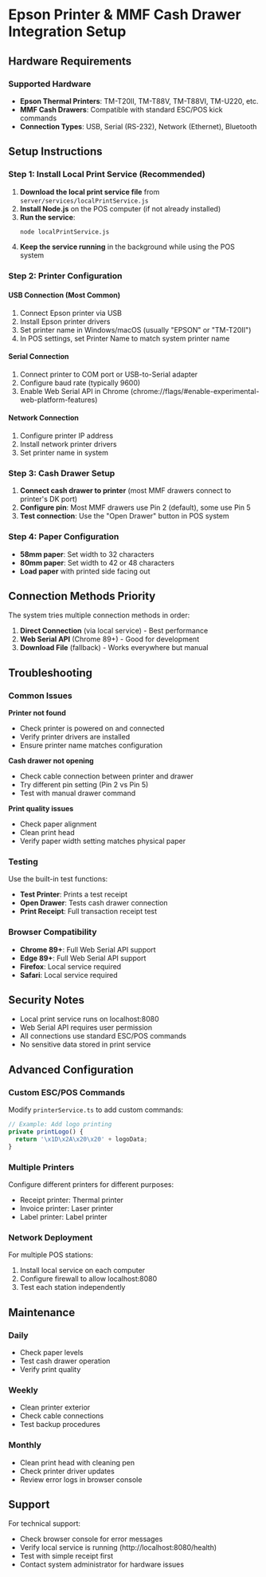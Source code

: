 # Epson Printer & MMF Cash Drawer Integration Setup

## Hardware Requirements

### Supported Hardware
- **Epson Thermal Printers**: TM-T20II, TM-T88V, TM-T88VI, TM-U220, etc.
- **MMF Cash Drawers**: Compatible with standard ESC/POS kick commands
- **Connection Types**: USB, Serial (RS-232), Network (Ethernet), Bluetooth

## Setup Instructions

### Step 1: Install Local Print Service (Recommended)

1. **Download the local print service file** from `server/services/localPrintService.js`
2. **Install Node.js** on the POS computer (if not already installed)
3. **Run the service**:
   ```bash
   node localPrintService.js
   ```
4. **Keep the service running** in the background while using the POS system

### Step 2: Printer Configuration

#### USB Connection (Most Common)
1. Connect Epson printer via USB
2. Install Epson printer drivers
3. Set printer name in Windows/macOS (usually "EPSON" or "TM-T20II")
4. In POS settings, set Printer Name to match system printer name

#### Serial Connection
1. Connect printer to COM port or USB-to-Serial adapter
2. Configure baud rate (typically 9600)
3. Enable Web Serial API in Chrome (chrome://flags/#enable-experimental-web-platform-features)

#### Network Connection
1. Configure printer IP address
2. Install network printer drivers
3. Set printer name in system

### Step 3: Cash Drawer Setup

1. **Connect cash drawer to printer** (most MMF drawers connect to printer's DK port)
2. **Configure pin**: Most MMF drawers use Pin 2 (default), some use Pin 5
3. **Test connection**: Use the "Open Drawer" button in POS system

### Step 4: Paper Configuration

- **58mm paper**: Set width to 32 characters
- **80mm paper**: Set width to 42 or 48 characters
- **Load paper** with printed side facing out

## Connection Methods Priority

The system tries multiple connection methods in order:

1. **Direct Connection** (via local service) - Best performance
2. **Web Serial API** (Chrome 89+) - Good for development
3. **Download File** (fallback) - Works everywhere but manual

## Troubleshooting

### Common Issues

**Printer not found**
- Check printer is powered on and connected
- Verify printer drivers are installed
- Ensure printer name matches configuration

**Cash drawer not opening**
- Check cable connection between printer and drawer
- Try different pin setting (Pin 2 vs Pin 5)
- Test with manual drawer command

**Print quality issues**
- Check paper alignment
- Clean print head
- Verify paper width setting matches physical paper

### Testing

Use the built-in test functions:
- **Test Printer**: Prints a test receipt
- **Open Drawer**: Tests cash drawer connection
- **Print Receipt**: Full transaction receipt test

### Browser Compatibility

- **Chrome 89+**: Full Web Serial API support
- **Edge 89+**: Full Web Serial API support  
- **Firefox**: Local service required
- **Safari**: Local service required

## Security Notes

- Local print service runs on localhost:8080
- Web Serial API requires user permission
- All connections use standard ESC/POS commands
- No sensitive data stored in print service

## Advanced Configuration

### Custom ESC/POS Commands

Modify `printerService.ts` to add custom commands:
```typescript
// Example: Add logo printing
private printLogo() {
  return '\x1D\x2A\x20\x20' + logoData;
}
```

### Multiple Printers

Configure different printers for different purposes:
- Receipt printer: Thermal printer
- Invoice printer: Laser printer
- Label printer: Label printer

### Network Deployment

For multiple POS stations:
1. Install local service on each computer
2. Configure firewall to allow localhost:8080
3. Test each station independently

## Maintenance

### Daily
- Check paper levels
- Test cash drawer operation
- Verify print quality

### Weekly  
- Clean printer exterior
- Check cable connections
- Test backup procedures

### Monthly
- Clean print head with cleaning pen
- Check printer driver updates
- Review error logs in browser console

## Support

For technical support:
- Check browser console for error messages
- Verify local service is running (http://localhost:8080/health)
- Test with simple receipt first
- Contact system administrator for hardware issues
